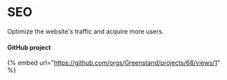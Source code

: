 # SEO

Optimize the website's traffic and acquire more users.

#### GitHub project

{% embed url="https://github.com/orgs/Greenstand/projects/68/views/1" %}
